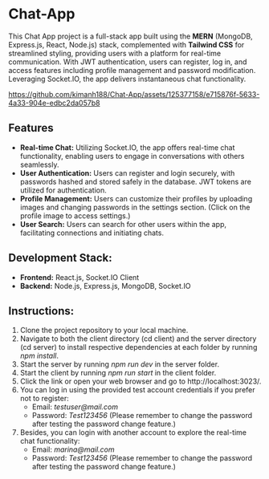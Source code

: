 # Chat-App

This Chat App project is a full-stack app built using the **MERN** (MongoDB, Express.js, React, Node.js) stack, complemented with **Tailwind CSS** for streamlined styling, providing users with a platform for real-time communication. With JWT authentication, users can register, log in, and access features including profile management and password modification. Leveraging Socket.IO, the app delivers instantaneous chat functionality.

https://github.com/kimanh188/Chat-App/assets/125377158/e715876f-5633-4a33-904e-edbc2da057b8

## Features

- **Real-time Chat:** Utilizing Socket.IO, the app offers real-time chat functionality, enabling users to engage in conversations with others seamlessly.
- **User Authentication:** Users can register and login securely, with passwords hashed and stored safely in the database. JWT tokens are utilized for authentication.
- **Profile Management:** Users can customize their profiles by uploading images and changing passwords in the settings section. (Click on the profile image to access settings.)
- **User Search:** Users can search for other users within the app, facilitating connections and initiating chats.

## Development Stack:

- **Frontend:** React.js, Socket.IO Client
- **Backend:** Node.js, Express.js, MongoDB, Socket.IO

## Instructions:

1. Clone the project repository to your local machine.
2. Navigate to both the client directory (cd client) and the server directory (cd server) to install respective dependencies at each folder by running _npm install_.
3. Start the server by running _npm run dev_ in the server folder.
4. Start the client by running _npm run start_ in the client folder.
5. Click the link or open your web browser and go to http://localhost:3023/.
6. You can log in using the provided test account credentials if you prefer not to register:
   - Email: _testuser@mail.com_
   - Password: _Test123456_
     (Please remember to change the password after testing the password change feature.)
7. Besides, you can login with another account to explore the real-time chat functionality:
   - Email: _marina@mail.com_
    - Password: _Test123456_
     (Please remember to change the password after testing the password change feature.)
